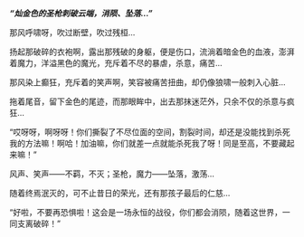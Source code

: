 ***“灿金色的圣枪刺破云端，消陨、坠落…”***

那风呼啸呀，吹过断壁，吹过残桓…

扬起那破碎的衣袍啊，露出那残破的身躯，便是伤口，流淌着暗金色的血液，澎湃着魔力，洋溢黑色的魔光，充斥着不尽的暴虐，杀意，痛苦…

那风染上癫狂，充斥着的笑声啊，笑容被痛苦扭曲，却仍像狼啸一般刺入心脏…

拖着尾音，留下金色的尾迹，而那眼眸中，出去那抹迷茫外，只余不仅的杀意与疯狂…

“哎呀呀，啊呀呀！你们撕裂了不尽位面的空间，割裂时间，却还是没能找到杀死我的方法嘛！啊哈！加油嘛，你们就差一点就能杀死我了呀！同是至高，不要藏起来嘛！”

风声、笑声——不羁，不灭；圣枪，魔力——坠落，激荡…

随着终焉泯灭的，可不止昔日的荣光，还有那孩子最后的仁慈…

“好啦，不要再恐惧啦！这会是一场永恒的战役，你们都会消陨，随着这世界，一同支离破碎！”